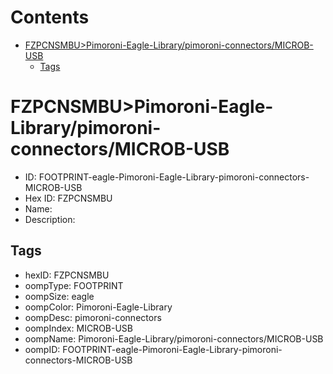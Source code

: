 



Contents
========

* [FZPCNSMBU>Pimoroni-Eagle-Library/pimoroni-connectors/MICROB-USB](#fzpcnsmbupimoroni-eagle-librarypimoroni-connectorsmicrob-usb)
	* [Tags](#tags)

# FZPCNSMBU>Pimoroni-Eagle-Library/pimoroni-connectors/MICROB-USB

- ID: FOOTPRINT-eagle-Pimoroni-Eagle-Library-pimoroni-connectors-MICROB-USB
- Hex ID: FZPCNSMBU
- Name: 
- Description: 

## Tags

- hexID: FZPCNSMBU
- oompType: FOOTPRINT
- oompSize: eagle
- oompColor: Pimoroni-Eagle-Library
- oompDesc: pimoroni-connectors
- oompIndex: MICROB-USB
- oompName: Pimoroni-Eagle-Library/pimoroni-connectors/MICROB-USB
- oompID: FOOTPRINT-eagle-Pimoroni-Eagle-Library-pimoroni-connectors-MICROB-USB
